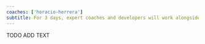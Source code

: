 ```yaml
---
coaches: ['horacio-herrera']
subtitle: For 3 days, expert coaches and developers will work alongside you in Barcelona on real-world React problems so you return to work as a Senior React developer
---
```


TODO ADD TEXT
